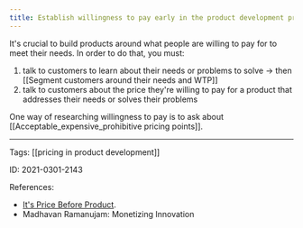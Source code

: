 ```yaml
---
title: Establish willingness to pay early in the product development process
---
```


It's crucial to build products around what people are willing to pay for to meet their needs.
In order to do that, you must:
1) talk to customers to learn about their needs or problems to solve -> then [[Segment customers around their needs and WTP]]
2) talk to customers about the price they're willing to pay for a product that addresses their needs or solves their problems

One way of researching willingness to pay is to ask about [[Acceptable_expensive_prohibitive pricing points]].

---

Tags: [[pricing in product development]]

ID: 2021-0301-2143

References:
- [It's Price Before Product](https://review.firstround.com/its-price-before-product-period).
- Madhavan Ramanujam: Monetizing Innovation